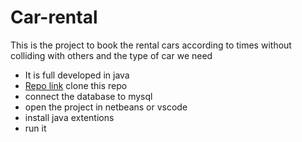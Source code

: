 # Car-rental
This is the project to book the rental cars according to times without colliding with others and the type of car we need
- It is full developed in java 
- [Repo link](https://github.com/Pranathivenati595/car-rental.git) clone this repo
- connect the database to mysql <br>
- open the project in netbeans or vscode <br>
- install java extentions<br>
- run it <br>
